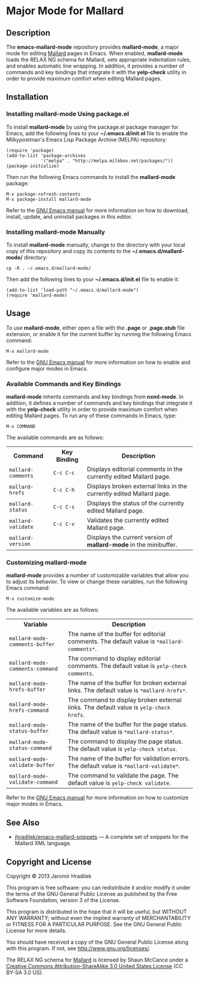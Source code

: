 # Major Mode for Mallard

## Description

The **emacs-mallard-mode** repository provides **mallard-mode**, a major mode for editing [Mallard](http://projectmallard.org/) pages in Emacs. When enabled, **mallard-mode** loads the RELAX NG schema for Mallard, sets appropriate indentation rules, and enables automatic line wrapping. In addition, it provides a number of commands and key bindings that integrate it with the **yelp-check** utility in order to provide maximum comfort when editing Mallard pages.

## Installation

### Installing mallard-mode Using package.el

To install **mallard-mode** by using the package.el package manager for Emacs, add the following lines to your **~/.emacs.d/init.el** file to enable the Milkypostman's Emacs Lisp Package Archive (MELPA) repository:

    (require 'package)
    (add-to-list 'package-archives
                 '("melpa" . "http://melpa.milkbox.net/packages/"))
    (package-initialize)

Then run the following Emacs commands to install the **mallard-mode** package:

    M-x package-refresh-contents
    M-x package-install mallard-mode

Refer to the [GNU Emacs manual](http://www.gnu.org/software/emacs/manual/html_node/emacs/Packages.html) for more information on how to download, install, update, and uninstall packages in this editor.

### Installing mallard-mode Manually

To install **mallard-mode** manually, change to the directory with your local copy of this repository and copy its contents to the **~/.emacs.d/mallard-mode/** directory:

    cp -R . ~/.emacs.d/mallard-mode/

Then add the following lines to your **~/.emacs.d/init.el** file to enable it:

    (add-to-list 'load-path "~/.emacs.d/mallard-mode")
    (require 'mallard-mode)

## Usage

To use **mallard-mode**, either open a file with the **.page** or **.page.stub** file extension, or enable it for the current buffer by running the following Emacs command:

    M-x mallard-mode

Refer to the [GNU Emacs manual](http://www.gnu.org/software/emacs/manual/html_node/emacs/Major-Modes.html) for more information on how to enable and configure major modes in Emacs.

### Available Commands and Key Bindings

**mallard-mode** inherits commands and key bindings from **nxml-mode**. In addition, it defines a number of commands and key bindings that integrate it with the **yelp-check** utility in order to provide maximum comfort when editing Mallard pages. To run any of these commands in Emacs, type:

    M-x COMMAND

The available commands are as follows:

<table>
  <tr>
    <th>Command</th>
    <th>Key Binding</th>
    <th>Description</th>
  </tr>
  <tr>
    <td><code>mallard-comments</code></td>
    <td><code>C-c C-c</code></td>
    <td>Displays editorial comments in the currently edited Mallard page.</td>
  </tr>
  <tr>
    <td><code>mallard-hrefs</code></td>
    <td><code>C-c C-h</code></td>
    <td>Displays broken external links in the currently edited Mallard page.</td>
  </tr>
  <tr>
    <td><code>mallard-status</code></td>
    <td><code>C-c C-s</code></td>
    <td>Displays the status of the currently edited Mallard page.</td>
  </tr>
  <tr>
    <td><code>mallard-validate</code></td>
    <td><code>C-c C-v</code></td>
    <td>Validates the currently edited Mallard page.</td>
  </tr>
  <tr>
    <td><code>mallard-version</code></td>
    <td></td>
    <td>Displays the current version of <strong>mallard-mode</strong> in the minibuffer.</td>
  </tr>
</table>

### Customizing mallard-mode

**mallard-mode** provides a number of customizable variables that allow you to adjust its behavior. To view or change these variables, run the following Emacs command:

    M-x customize-mode

The available variables are as follows:

<table>
  <tr>
    <th>Variable</th>
    <th>Description</th>
  </tr>
  <tr>
    <td><code>mallard-mode-comments-buffer</code></td>
    <td>The name of the buffer for editorial comments. The default value is <code>*mallard-comments*</code>.</td>
  </tr>
  <tr>
    <td><code>mallard-mode-comments-command</code></td>
    <td>The command to display editorial comments. The default value is <code>yelp-check comments</code>.</td>
  </tr>
  <tr>
    <td><code>mallard-mode-hrefs-buffer</code></td>
    <td>The name of the buffer for broken external links. The default value is <code>*mallard-hrefs*</code>.</td>
  </tr>
  <tr>
    <td><code>mallard-mode-hrefs-command</code></td>
    <td>The command to display broken external links. The default value is <code>yelp-check hrefs</code>.</td>
  </tr>
  <tr>
    <td><code>mallard-mode-status-buffer</code></td>
    <td>The name of the buffer for the page status. The default value is <code>*mallard-status*</code>.</td>
  </tr>
  <tr>
    <td><code>mallard-mode-status-command</code></td>
    <td>The command to display the page status. The default value is <code>yelp-check status</code>.</td>
  </tr>
  <tr>
    <td><code>mallard-mode-validate-buffer</code></td>
    <td>The name of the buffer for validation errors. The default value is <code>*mallard-validate*</code>.</td>
  </tr>
  <tr>
    <td><code>mallard-mode-validate-command</code></td>
    <td>The command to validate the page. The default value is <code>yelp-check validate</code>.</td>
  </tr>
</table>

Refer to the [GNU Emacs manual](http://www.gnu.org/software/emacs/manual/html_node/emacs/Easy-Customization.html) for more information on how to customize major modes in Emacs.

## See Also

* [jhradilek/emacs-mallard-snippets](https://github.com/jhradilek/emacs-mallard-snippets) — A complete set of snippets for the Mallard XML language.

## Copyright and License

Copyright © 2013 Jaromir Hradilek

This program is free software: you can redistribute it and/or modify it under the terms of the GNU General Public License as published by the Free Software Foundation, version 3 of the License.

This program is distributed in the hope that it will be useful, but WITHOUT ANY WARRANTY; without even the implied warranty of MERCHANTABILITY or FITNESS FOR A PARTICULAR PURPOSE. See the GNU General Public License for more details.

You should have received a copy of the GNU General Public License along with this program. If not, see <http://www.gnu.org/licenses/>.

The RELAX NG schema for [Mallard](http://projectmallard.org/) is licensed by Shaun McCance under a [Creative Commons Attribution-ShareAlike 3.0 United States License](http://creativecommons.org/licenses/by-sa/3.0/us/) (CC BY-SA 3.0 US).
